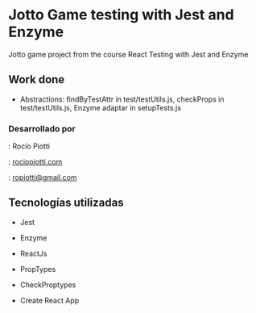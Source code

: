 # Jotto Game testing with Jest and Enzyme

Jotto game project from the course React Testing with Jest and Enzyme 

## Work done

- Abstractions: findByTestAttr in test/testUtils.js, checkProps in test/testUtils.js, Enzyme adaptar in setupTests.js


### Desarrollado por

: Rocío Piotti

: [rociopiotti.com](https://www.rociopiotti.com/)

: ropiotti@gmail.com

## Tecnologías utilizadas

- Jest

- Enzyme

- ReactJs

- PropTypes

- CheckProptypes

- Create React App
